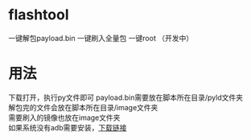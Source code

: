 # flashtool
一键解包payload.bin
一键刷入全量包
一键root （开发中）
# 用法
下载打开，执行py文件即可
payload.bin需要放在脚本所在目录/pyld文件夹<br>
解包完的文件会放在脚本所在目录/image文件夹<br>
需要刷入的镜像也放在image文件夹<br>
如果系统没有adb需要安装，[下载链接](https://lsdy.top/azqddownload)
